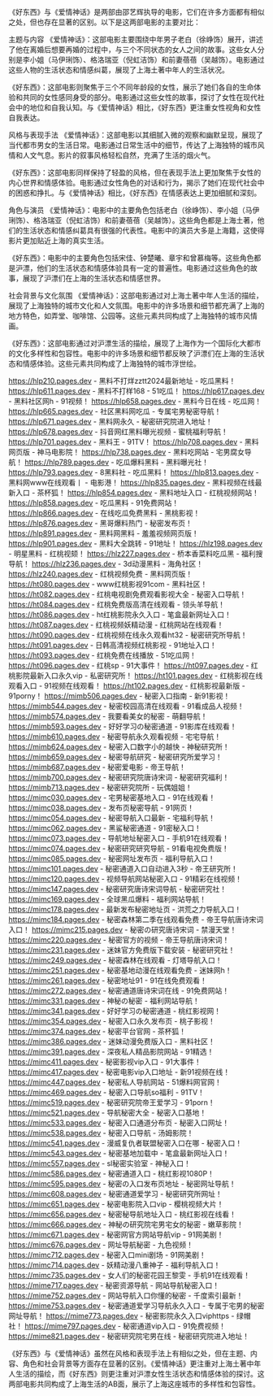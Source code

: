 
《好东西》与《爱情神话》是两部由邵艺辉执导的电影，它们在许多方面都有相似之处，但也存在显著的区别。以下是这两部电影的主要对比：

主题与内容
《爱情神话》：这部电影主要围绕中年男子老白（徐峥饰）展开，讲述了他在离婚后想要再婚的过程中，与三个不同状态的女人之间的故事。这些女人分别是李小姐（马伊琍饰）、格洛瑞亚（倪虹洁饰）和前妻蓓蓓（吴越饰）。电影通过这些人物的生活状态和情感纠葛，展现了上海土著中年人的生活状况。

《好东西》：这部电影则聚焦于三个不同年龄段的女性，展示了她们各自的生命体验和共同的女性感同身受的部分。电影通过这些女性的故事，探讨了女性在现代社会中的地位和自我认知。与《爱情神话》相比，《好东西》更注重女性视角和女性自我表达。

风格与表现手法
《爱情神话》：这部电影以其细腻入微的观察和幽默呈现，展现了当代都市男女的生活日常。电影通过日常生活中的细节，传达了上海独特的城市风情和人文气息。影片的叙事风格轻松自然，充满了生活的烟火气。

《好东西》：这部电影同样保持了轻盈的风格，但在表现手法上更加聚焦于女性的内心世界和情感体验。电影通过女性角色的对话和行为，揭示了她们在现代社会中的困惑和挣扎。与《爱情神话》相比，《好东西》在情感表达上更加细腻和深刻。

角色与演员
《爱情神话》：电影中的主要角色包括老白（徐峥饰）、李小姐（马伊琍饰）、格洛瑞亚（倪虹洁饰）和前妻蓓蓓（吴越饰）。这些角色都是上海土著，他们的生活状态和情感纠葛具有很强的代表性。电影中的演员大多是上海籍，这使得影片更加贴近上海的真实生活。

《好东西》：电影中的主要角色包括宋佳、钟楚曦、章宇和曾慕梅等。这些角色都是沪漂，他们的生活状态和情感体验具有一定的普遍性。电影通过这些角色的故事，展现了沪漂们在上海的生活状态和情感世界。

社会背景与文化氛围
《爱情神话》：这部电影通过对上海土著中年人生活的描绘，展现了上海独特的城市文化和人文氛围。电影中的许多场景和细节都充满了上海的地方特色，如弄堂、咖啡馆、公园等。这些元素共同构成了上海独特的城市风情画。

《好东西》：这部电影通过对沪漂生活的描绘，展现了上海作为一个国际化大都市的文化多样性和包容性。电影中的许多场景和细节都反映了沪漂们在上海的生活状态和情感体验。这些元素共同构成了上海独特的城市浮世绘。

https://hlp210.pages.dev - 黑料不打烊zztt2024最新地址 - 吃瓜黑料！
https://hlp611.pages.dev - 黑料不打样168 - 51吃瓜！
https://hlp617.pages.dev - 黑料社区网h - 91视频！
https://hlp658.pages.dev - 黑料今日在线 - 吃瓜网！
https://hlp665.pages.dev - 社区黑料网吃瓜 - 专属宅男秘密导航！
https://hlp671.pages.dev - 黑料网永久 - 秘密研究院进入地址！
https://hlp678.pages.dev - 抖音网红黑料曝光视频 - 蜜桃福利导航！
https://hlp701.pages.dev - 黑料王 - 91TV！
https://hlp708.pages.dev - 黑料网页版 - 神马电影院！
https://hlp738.pages.dev - 黑料吃网站 - 宅男腐女导航！
https://hlp789.pages.dev - 吃瓜爆料黑料 - 黑料曝光社！
https://hlp793.pages.dev - 8黑料社 - 吃瓜黑料！
https://hlp813.pages.dev - 黑料网www在线观看丨 - 电影港！
https://hlp835.pages.dev - 黑料视频在线最新入口 - 茶杯狐！
https://hlp854.pages.dev - 黑料地址入口 - 红桃视频网站！
https://hlp858.pages.dev - 吃瓜黑料 - 91免费网站！
https://hlp866.pages.dev - 在线吃瓜免费黑料 - 黑桃影视！
https://hlp876.pages.dev - 黑哥爆料热门 - 秘密发布页！
https://hlp891.pages.dev - 黑料网黑料 - 羞羞视频网页版！
https://hlp901.pages.dev - 黑料大全跳转 - 91地址！
https://hlz198.pages.dev - 明星黑料 - 红桃视颏！
https://hlz227.pages.dev - 桥本香菜料吃瓜黑 - 福利搜导航！
https://hlz236.pages.dev - 3d动漫黑料 - 海角社区！
https://hlz240.pages.dev - 红桃视频免费 - 黑料网页版！
https://ht080.pages.dev - www红桃影视91com - 黑料社区！
https://ht082.pages.dev - 红桃电视剧免费观看影视大全 - 秘密入口导航！
https://ht084.pages.dev - 红桃免费版高清在线观看 - 领头羊导航！
https://ht086.pages.dev - ht红桃影院永久入口 - 笔盒最新网址入口！
https://ht087.pages.dev - 红桃视频妖精动漫 - 红桃网站在线观看！
https://ht090.pages.dev - 红桃视频在线永久观看ht32 - 秘密研究所导航！
https://ht091.pages.dev - 日韩高清视频红桃影视 - 91地址入口！
https://ht093.pages.dev - 红桃免费在线播放 - 51吃瓜网！
https://ht096.pages.dev - 红桃sp - 91大事件！
https://ht097.pages.dev - 红桃影院最新入口永久vip - 私密研究所！
https://ht101.pages.dev - 红桃影视在线观看入口 - 91视频在线观看！
https://ht102.pages.dev - 红桃影视最新版 - 91porny！
https://mimb506.pages.dev - 秘密入口指南 - 新91影视！
https://mimb544.pages.dev - 秘密校园高清在线观看 - 91看成品人视频！
https://mimb574.pages.dev - 我要看美女的秘密 - 萌翻导航！
https://mimb593.pages.dev - 好好学习の秘密通道 - 91影库在线观看！
https://mimb610.pages.dev - 秘密导航永久观看视频 - 宅宅导航！
https://mimb624.pages.dev - 秘密入口数字小的越快 - 神秘研究所！
https://mimb659.pages.dev - 秘密导航研究 - 秘密研究所爱学习！
https://mimb687.pages.dev - 秘密爱电影 - 帝王导航！
https://mimb700.pages.dev - 秘密研究院唐诗宋词 - 秘密研究福利！
https://mimb713.pages.dev - 秘密研究院所 - 玩偶姐姐！
https://mimc030.pages.dev - 宅男秘密基地入口 - 91在线观看！
https://mimc038.pages.dev - 发布页秘密导航 - 91网页！
https://mimc054.pages.dev - 秘密导航入口最新 - 宅福利导航！
https://mimc062.pages.dev - 黑鲨秘密通道 - 91密秘入口！
https://mimc073.pages.dev - 导航地址秘密入口 - 手机91在线观看！
https://mimc074.pages.dev - 秘密研究研究导航 - 91看电视免费版！
https://mimc085.pages.dev - 秘密网址发布页 - 福利导航入口！
https://mimc101.pages.dev - 秘密通道入口自动进入3秒 - 帝王研究所！
https://mimc120.pages.dev - 视频导航网站秘密入口 - 91精彩在线视频！
https://mimc147.pages.dev - 秘密研究唐诗宋词导航 - 秘密研究社！
https://mimc169.pages.dev - 全球黑瓜爆料 - 福利网站导航！
https://mimc178.pages.dev - 最新发布秘密地址页 - 洪荒之力导航入口！
https://mimc184.pages.dev - 秘密森林第二季在线观看免费 - 帝王导航唐诗宋词入口！
https://mimc215.pages.dev - 秘密の研究唐诗宋词 - 禁漫天堂！
https://mimc220.pages.dev - 秘密官方的视频 - 帝王导航唐诗宋词！
https://mimc231.pages.dev - 迷妹官方免费版下载安装 - 秘密研究社！
https://mimc249.pages.dev - 秘密森林在线观看 - 灯塔导航入口！
https://mimc251.pages.dev - 秘密基地动漫在线观看免费 - 迷妹网h！
https://mimc261.pages.dev - 秘密地址91 - 91在线免费观看！
https://mimc272.pages.dev - 秘密通道唐诗宋词在线 - 91免费网站！
https://mimc331.pages.dev - 神秘の秘密 - 福利网站导航！
https://mimc341.pages.dev - 好好学习の秘密通道 - 桃红影视网！
https://mimc354.pages.dev - 秘密入口永久发布页 - 桃子影视！
https://mimc374.pages.dev - 秘密平台官网 - 茶杯狐！
https://mimc386.pages.dev - 迷妹动漫免费版入口 - 黑料社区！
https://mimc391.pages.dev - 深夜私人精品影院网站 - 91精选！
https://mimc411.pages.dev - 秘密影视vip入口 - 91大事件！
https://mimc417.pages.dev - 秘密电影vip入口地址 - 新91视频在线！
https://mimc447.pages.dev - 秘密私人导航网站 - 51爆料网官网！
https://mimc469.pages.dev - 秘密入口导航so福利 - 91TV！
https://mimc519.pages.dev - 秘密研究院帝王爱学习 - 91porn！
https://mimc521.pages.dev - 导航秘密大全 - 秘密入口基地！
https://mimc533.pages.dev - 秘密入口通道分布页 - 秘密入口网址！
https://mimc538.pages.dev - 秘密入口导航 - 汤姆影院！
https://mimc541.pages.dev - 漫威复仇者联盟秘密入口在哪 - 秘密入口！
https://mimc543.pages.dev - 秘密基地加载中 - 笔盒最新网址入口！
https://mimc557.pages.dev - sl秘密实验室 - 神秘入口！
https://mimc586.pages.dev - 秘密通道入口 - 桃红影视1080P！
https://mimc595.pages.dev - 秘密の入口发布页地址 - 秘密网址导航！
https://mimc608.pages.dev - 秘密通道爱学习 - 秘密研究所网址！
https://mimc651.pages.dev - 秘密电影院入口vip - 樱桃视频大片！
https://mimc656.pages.dev - 秘密秘导航地址入口 - 桃红影视在线看！
https://mimc666.pages.dev - 神秘の研究院宅男宅女的秘密 - 嫩草影院！
https://mimc671.pages.dev - 秘密网官方网站导航vip - 91网美剧！
https://mimc676.pages.dev - 网址导航秘密 - 九色视频！
https://mimc712.pages.dev - 秘密入口mini剧场 - 91网美剧！
https://mimc714.pages.dev - 妖精动漫八重神子 - 福利导航入口！
https://mimc735.pages.dev - 女人们的秘密花园王黎雯 - 手机91在线观看！
https://mime717.pages.dev - 秘密资源导航 - 网站导航秘密入口！
https://mime752.pages.dev - 网站导航入口你懂的秘密 - 千度索引最新！
https://mime753.pages.dev - 秘密通道爱学习导航永久入口 - 专属于宅男的秘密网址导航！
https://mime773.pages.dev - 秘密影院永久入口viphttps - 绿帽社！
https://mime797.pages.dev - 秘密通道vip入口 - 91免费视频！
https://mime821.pages.dev - 秘密研究院宅男在线 - 秘密研究院进入地址！

《好东西》与《爱情神话》虽然在风格和表现手法上有相似之处，但在主题、内容、角色和社会背景等方面存在显著的区别。《爱情神话》更注重对上海土著中年人生活的描绘，而《好东西》则更注重对沪漂女性生活状态和情感体验的探讨。这两部电影共同构成了上海生活的AB面，展示了上海这座城市的多样性和包容性。
